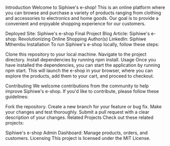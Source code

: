 Introduction
Welcome to Siphiwe's e-shop! This is an online platform where you can browse and purchase a variety of products ranging from clothing and accessories to electronics and home goods. Our goal is to provide a convenient and enjoyable shopping experience for our customers.

Deployed Site: Siphiwe's e-shop
Final Project Blog Article: Siphiwe's e-shop: Revolutionizing Online Shopping
Author(s) LinkedIn: Siphiwe Mthembu
Installation
To run Siphiwe's e-shop locally, follow these steps:

Clone this repository to your local machine.
Navigate to the project directory.
Install dependencies by running npm install.
Usage
Once you have installed the dependencies, you can start the application by running npm start. This will launch the e-shop in your browser, where you can explore the products, add them to your cart, and proceed to checkout.

Contributing
We welcome contributions from the community to help improve Siphiwe's e-shop. If you'd like to contribute, please follow these guidelines:

Fork the repository.
Create a new branch for your feature or bug fix.
Make your changes and test thoroughly.
Submit a pull request with a clear description of your changes.
Related Projects
Check out these related projects:

Siphiwe's e-shop Admin Dashboard: Manage products, orders, and customers.
Licensing
This project is licensed under the MIT License.




